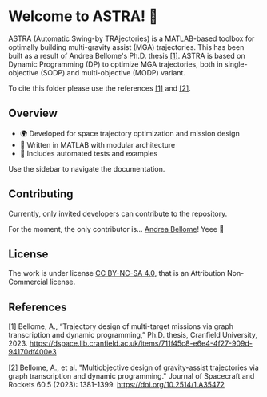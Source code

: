 # Welcome to ASTRA! 🚀

ASTRA (Automatic Swing-by TRAjectories) is a MATLAB-based toolbox for optimally building multi-gravity assist (MGA) trajectories. This has been built as a result of Andrea Bellome's Ph.D. thesis [[1]](#1). ASTRA is based on Dynamic Programming (DP) to optimize MGA trajectories, both in single-objective (SODP) and multi-objective (MODP) variant.

To cite this folder please use the references [[1]](#1) and [[2]](#2).

## Overview

- 🌍 Developed for space trajectory optimization and mission design
- 🔬 Written in MATLAB with modular architecture
- 🧪 Includes automated tests and examples

Use the sidebar to navigate the documentation.

## Contributing

Currently, only invited developers can contribute to the repository.

For the moment, the only contributor is... <a href="https://www.linkedin.com/in/andreabellome/" target="_blank">Andrea Bellome</a>! Yeee 🐲

## License

The work is under license <a href="https://creativecommons.org/licenses/by-nc/4.0/" target="_blank">CC BY-NC-SA 4.0</a>, that is an Attribution Non-Commercial license.

## References
<a id="1">[1]</a> 
Bellome, A., “Trajectory design of multi-target missions via graph transcription and dynamic programming,” Ph.D. thesis, Cranfield University, 2023.
<a href="https://dspace.lib.cranfield.ac.uk/items/711f45c8-e6e4-4f27-909d-94170df400e3" target="_blank">https://dspace.lib.cranfield.ac.uk/items/711f45c8-e6e4-4f27-909d-94170df400e3</a>

<a id="2">[2]</a> 
Bellome, A., et al. "Multiobjective design of gravity-assist trajectories via graph transcription and dynamic programming." Journal of Spacecraft and Rockets 60.5 (2023): 1381-1399.
<a href="https://doi.org/10.2514/1.A35472" target="_blank">https://doi.org/10.2514/1.A35472</a>


<!-- <a id="3">[3]</a>
Junkins, John L., and Ehsan Taheri. "Exploration of alternative state vector choices for low-thrust trajectory optimization." Journal of Guidance, Control, and Dynamics 42.1 (2019): 47-64.
https://doi.org/10.2514/1.G003686 -->
